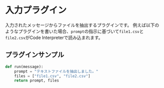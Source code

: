 # 入力プラグイン

入力されたメッセージからファイルを抽出するプラグインです。
例えば以下のようなプラグインを書いた場合、`prompt`の指示に基づいて`file1.csv`と`file2.csv`がCode Interpreterで読み込まれます。

## プラグインサンプル

```python
def run(message):
    prompt = "テキストファイルを抽出しました。"
    files = ["file1.csv", "file2.csv"]
    return prompt, files
```